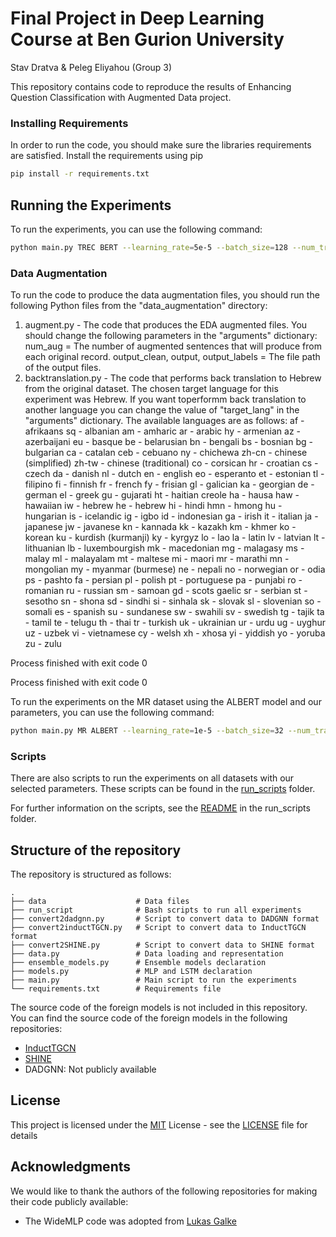 # Final Project in Deep Learning Course at Ben Gurion University

Stav Dratva & Peleg Eliyahou (Group 3)

This repository contains code to reproduce the results of Enhancing Question Classification with Augmented Data project.

### Installing Requirements

In order to run the code, you should make sure the libraries requirements are satisfied.
Install the requirements using pip

```bash
pip install -r requirements.txt
```


## Running the Experiments

To run the experiments, you can use the following command:

```bash
python main.py TREC BERT --learning_rate=5e-5 --batch_size=128 --num_train_epochs=10 > output.txt
```


### Data Augmentation 

To run the code to produce the data augmentation files, you should run the following Python files from the "data_augmentation" directory:


1. augment.py - The code that produces the EDA augmented files. You should change the following parameters in the "arguments" dictionary:
   num_aug = The number of augmented sentences that will produce from each original record.
   output_clean, output, output_labels = The file path of the output files.
2. backtranslation.py - The code that performs back translation to Hebrew from the original dataset.
   The chosen target language for this experiment was Hebrew. If you want toperformm back translation to another language you can change the value of "target_lang" in the "arguments" dictionary.
   The available languages are as follows:
   af - afrikaans
sq - albanian
am - amharic
ar - arabic
hy - armenian
az - azerbaijani
eu - basque
be - belarusian
bn - bengali
bs - bosnian
bg - bulgarian
ca - catalan
ceb - cebuano
ny - chichewa
zh-cn - chinese (simplified)
zh-tw - chinese (traditional)
co - corsican
hr - croatian
cs - czech
da - danish
nl - dutch
en - english
eo - esperanto
et - estonian
tl - filipino
fi - finnish
fr - french
fy - frisian
gl - galician
ka - georgian
de - german
el - greek
gu - gujarati
ht - haitian creole
ha - hausa
haw - hawaiian
iw - hebrew
he - hebrew
hi - hindi
hmn - hmong
hu - hungarian
is - icelandic
ig - igbo
id - indonesian
ga - irish
it - italian
ja - japanese
jw - javanese
kn - kannada
kk - kazakh
km - khmer
ko - korean
ku - kurdish (kurmanji)
ky - kyrgyz
lo - lao
la - latin
lv - latvian
lt - lithuanian
lb - luxembourgish
mk - macedonian
mg - malagasy
ms - malay
ml - malayalam
mt - maltese
mi - maori
mr - marathi
mn - mongolian
my - myanmar (burmese)
ne - nepali
no - norwegian
or - odia
ps - pashto
fa - persian
pl - polish
pt - portuguese
pa - punjabi
ro - romanian
ru - russian
sm - samoan
gd - scots gaelic
sr - serbian
st - sesotho
sn - shona
sd - sindhi
si - sinhala
sk - slovak
sl - slovenian
so - somali
es - spanish
su - sundanese
sw - swahili
sv - swedish
tg - tajik
ta - tamil
te - telugu
th - thai
tr - turkish
uk - ukrainian
ur - urdu
ug - uyghur
uz - uzbek
vi - vietnamese
cy - welsh
xh - xhosa
yi - yiddish
yo - yoruba
zu - zulu

Process finished with exit code 0

Process finished with exit code 0

    

To run the experiments on the MR dataset using the ALBERT model and our parameters, you can use the following command:

```bash
python main.py MR ALBERT --learning_rate=1e-5 --batch_size=32 --num_train_epochs=10 --dropout=0
```

### Scripts
There are also scripts to run the experiments on all datasets with our selected parameters.
These scripts can be found in the [run_scripts](run_scripts) folder.

For further information on the scripts, see the [README](run_scripts/README.md) in the run_scripts folder.

## Structure of the repository
The repository is structured as follows:

    .
    ├── data                    # Data files
    ├── run_script              # Bash scripts to run all experiments
    ├── convert2dadgnn.py       # Script to convert data to DADGNN format
    ├── convert2inductTGCN.py   # Script to convert data to InductTGCN format
    ├── convert2SHINE.py        # Script to convert data to SHINE format
    ├── data.py                 # Data loading and representation
    ├── ensemble_models.py      # Ensemble models declaration
    ├── models.py               # MLP and LSTM declaration
    ├── main.py                 # Main script to run the experiments
    └── requirements.txt        # Requirements file

The source code of the foreign models is not included in this repository.
You can find the source code of the foreign models in the following repositories:

- [InductTGCN](https://github.com/usydnlp/InductTGCN)
- [SHINE](https://github.com/tata1661/SHINE-EMNLP21)
- DADGNN: Not publicly available

## License

This project is licensed under the [MIT](LICENSE) License - see the [LICENSE](LICENSE) file for details


## Acknowledgments

We would like to thank the authors of the following repositories for making their code publicly available:
- The WideMLP code was adopted from [Lukas Galke](https://github.com/lgalke/text-clf-baselines)
